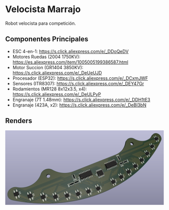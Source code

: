 # Velocista Marrajo

Robot velocista para competición.

## Componentes Principales

- ESC 4-en-1: https://s.click.aliexpress.com/e/_DDoQeDV
- Motores Ruedas (2004 1750KV): https://es.aliexpress.com/item/1005005199386587.html
- Motor Succion (GR1404 3850KV):  https://s.click.aliexpress.com/e/_DeUeUJD
- Procesador (ESP32): https://s.click.aliexpress.com/e/_DCxmJWF
- Sensores (ITR8307): https://s.click.aliexpress.com/e/_DEY47Gr
- Rodamientos (MR128 8x12x3.5, x4): https://s.click.aliexpress.com/e/_DeULPyP
- Engranaje (7T 1.48mm): https://s.click.aliexpress.com/e/_DDH1tE3
- Engranaje (423A, x2): https://s.click.aliexpress.com/e/_DeBl3bN


## Renders

![Render Morro](Imagenes/Morro_3d_v0.1.png)
